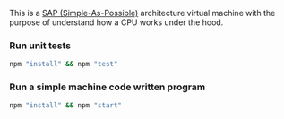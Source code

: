 This is a [SAP (Simple-As-Possible)](https://en.wikipedia.org/wiki/Simple-As-Possible_computer)
architecture virtual machine with the purpose of understand how a CPU works under the hood.

### Run unit tests

```sh
npm "install" && npm "test"
```

### Run a simple machine code written program

```sh
npm "install" && npm "start"
```
